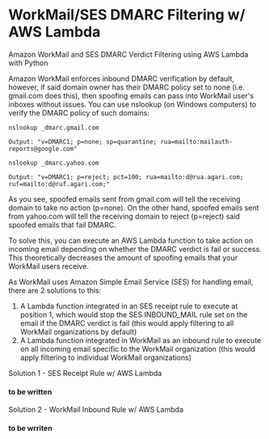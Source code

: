 # WorkMail/SES DMARC Filtering w/ AWS Lambda
Amazon WorkMail and SES DMARC Verdict Filtering using AWS Lambda with Python

Amazon WorkMail enforces inbound DMARC verification by default, however, if said domain owner has their DMARC policy set to none (i.e. gmail.com does this), then spoofing emails can pass into WorkMail user's inboxes without issues. You can use nslookup (on Windows computers) to verify the DMARC policy of such domains:

```
nslookup _dmarc.gmail.com

Output: "v=DMARC1; p=none; sp=quarantine; rua=mailto:mailauth-reports@google.com"
```
```
nslookup _dmarc.yahoo.com

Output: "v=DMARC1; p=reject; pct=100; rua=mailto:d@rua.agari.com; ruf=mailto:d@ruf.agari.com;"
```

As you see, spoofed emails sent from gmail.com will tell the receiving domain to take no action (p=none). On the other hand, spoofed emails sent from yahoo.com will tell the receiving domain to reject (p=reject) said spoofed emails that fail DMARC.

To solve this, you can execute an AWS Lambda function to take action on incoming email depending on whether the DMARC verdict is fail or success. This theoretically decreases the amount of spoofing emails that your WorkMail users receive.

As WorkMail uses Amazon Simple Email Service (SES) for handling email, there are 2 solutions to this:

1. A Lambda function integrated in an SES receipt rule to execute at position 1, which would stop the SES INBOUND_MAIL rule set on the email if the DMARC verdict is fail (this would apply filtering to all WorkMail organizations by default)
2. A Lambda function integrated in WorkMail as an inbound rule to execute on all incoming email specific to the WorkMail organization (this would apply filtering to individual WorkMail organizations)

Solution 1 - SES Receipt Rule w/ AWS Lambda

#### to be written

Solution 2 - WorkMail Inbound Rule w/ AWS Lambda

#### to be wrriten
